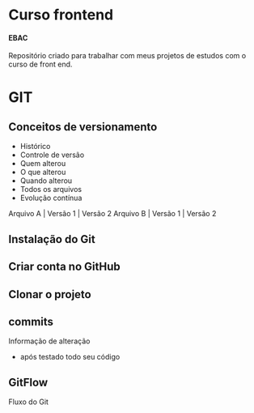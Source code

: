 # Curso frontend 
#### EBAC
Repositório criado para trabalhar com meus projetos de estudos com o curso de front end.

# GIT
## Conceitos de versionamento
 - Histórico
 - Controle de versão
 - Quem alterou
 - O que alterou 
 - Quando alterou
 - Todos os arquivos
 - Evolução contínua 
 
 Arquivo A | Versão 1 | Versão 2
 Arquivo B | Versão 1 | Versão 2

 ## Instalação do Git

 ## Criar conta no GitHub

 ## Clonar o projeto 

 ## commits
 Informação de alteração 
 - após testado todo seu código

 ## GitFlow
 Fluxo do Git
